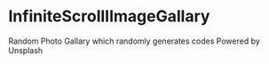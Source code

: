 # InfiniteScrollIImageGallary
Random Photo Gallary which randomly generates codes Powered by Unsplash
